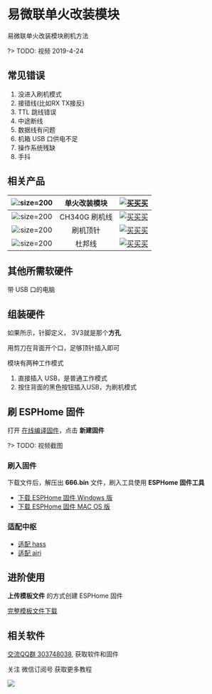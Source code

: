 # 易微联单火改装模块


易微联单火改装模块刷机方法


?> TODO: 视频 2019-4-24

## 常见错误

1. 没进入刷机模式
2. 接错线(比如RX TX接反)
3. TTL 跳线错误
4. 中途断线
5. 数据线有问题
6. 机箱 USB 口供电不足
7. 操作系统残缺
8. 手抖




## 相关产品

| ![](http://pic.airijia.com/doc/20190423112935.png ':size=200')| 单火改装模块 |  [![买买买](http://cdn.airijia.com/b6eca8da724952cc0251.gif ':size=150')](https://item.taobao.com/item.htm?id=551950726641) |
|:-:|:-:|:-:|
| ![](http://pic.airijia.com/doc/20181122161759.png ':size=200')| CH340G 刷机线 |  [![买买买](http://cdn.airijia.com/b6eca8da724952cc0251.gif ':size=150')](https://item.taobao.com/item.htm?id=45528507062) |
| ![](http://pic.airijia.com/doc/20190423111153.png ':size=200')| 刷机顶针 |  [![买买买](http://cdn.airijia.com/b6eca8da724952cc0251.gif ':size=150')](https://item.taobao.com/item.htm?id=592072988764) |
| ![](http://pic.airijia.com/doc/20181122162418.png ':size=200')| 杜邦线 |  [![买买买](http://cdn.airijia.com/b6eca8da724952cc0251.gif ':size=150')](https://item.taobao.com/item.htm?id=45608073136) |

## 其他所需软硬件

带 USB 口的电脑



## 组装硬件

如果所示，针脚定义， 3V3就是那个**方孔**





用剪刀在背面开个口，足够顶针插入即可













模块有两种工作模式

1. 直接插入 USB，是普通工作模式
2. 按住背面的黑色按钮插入USB，为刷机模式


## 刷 ESPHome 固件

打开 [在线编译固件](http://airijia.com/ctl/firmware/list)，点击 **新建固件**


?> TODO: 视频截图


### 刷入固件



下载文件后，解压出 **666.bin** 文件，刷入工具使用 **ESPHome 固件工具**


- [下载 ESPHome 固件 Windows 版](http://pic.airijia.com/download/win.zip)
- [下载 ESPHome 固件 MAC OS 版](http://pic.airijia.com/download/mac.zip)





### 适配中枢

- [适配 hass](esphome/guides/integration#hass)
- [适配 airi](esphome/guides/integration#airi)




## 进阶使用

**上传模板文件** 的方式创建 ESPHome 固件



[完整模板文件下载](https://gitee.com/airijia/esphome-config/blob/master/Sonoff/SA-018/single.yaml)






## 相关软件

[交流QQ群 303748038](//shang.qq.com/wpa/qunwpa?idkey=3bbdaf94d24cfee521803a3cf91cca04938b00848b72efdc9a3ec01cac802100), 获取软件和固件


关注 微信订阅号 获取更多教程

![](https://ws1.sinaimg.cn/large/007fN5Xegy1fv99qfit90j30by0byjsh.jpg)